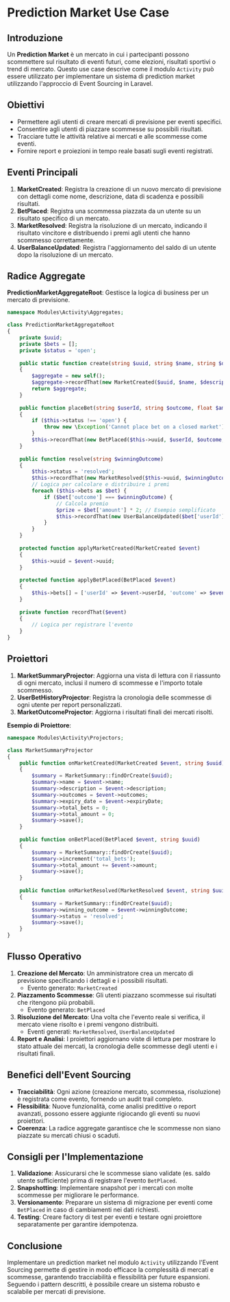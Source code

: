 # Prediction Market Use Case

## Introduzione

Un **Prediction Market** è un mercato in cui i partecipanti possono scommettere sul risultato di eventi futuri, come elezioni, risultati sportivi o trend di mercato. Questo use case descrive come il modulo `Activity` può essere utilizzato per implementare un sistema di prediction market utilizzando l'approccio di Event Sourcing in Laravel.

## Obiettivi

- Permettere agli utenti di creare mercati di previsione per eventi specifici.
- Consentire agli utenti di piazzare scommesse su possibili risultati.
- Tracciare tutte le attività relative ai mercati e alle scommesse come eventi.
- Fornire report e proiezioni in tempo reale basati sugli eventi registrati.

## Eventi Principali

1. **MarketCreated**: Registra la creazione di un nuovo mercato di previsione con dettagli come nome, descrizione, data di scadenza e possibili risultati.
2. **BetPlaced**: Registra una scommessa piazzata da un utente su un risultato specifico di un mercato.
3. **MarketResolved**: Registra la risoluzione di un mercato, indicando il risultato vincitore e distribuendo i premi agli utenti che hanno scommesso correttamente.
4. **UserBalanceUpdated**: Registra l'aggiornamento del saldo di un utente dopo la risoluzione di un mercato.

## Radice Aggregate

**PredictionMarketAggregateRoot**: Gestisce la logica di business per un mercato di previsione.

```php
namespace Modules\Activity\Aggregates;

class PredictionMarketAggregateRoot
{
    private $uuid;
    private $bets = [];
    private $status = 'open';
    
    public static function create(string $uuid, string $name, string $description, array $outcomes, string $expiryDate): self
    {
        $aggregate = new self();
        $aggregate->recordThat(new MarketCreated($uuid, $name, $description, $outcomes, $expiryDate));
        return $aggregate;
    }
    
    public function placeBet(string $userId, string $outcome, float $amount)
    {
        if ($this->status !== 'open') {
            throw new \Exception('Cannot place bet on a closed market');
        }
        $this->recordThat(new BetPlaced($this->uuid, $userId, $outcome, $amount));
    }
    
    public function resolve(string $winningOutcome)
    {
        $this->status = 'resolved';
        $this->recordThat(new MarketResolved($this->uuid, $winningOutcome));
        // Logica per calcolare e distribuire i premi
        foreach ($this->bets as $bet) {
            if ($bet['outcome'] === $winningOutcome) {
                // Calcola premio
                $prize = $bet['amount'] * 2; // Esempio semplificato
                $this->recordThat(new UserBalanceUpdated($bet['userId'], $prize));
            }
        }
    }
    
    protected function applyMarketCreated(MarketCreated $event)
    {
        $this->uuid = $event->uuid;
    }
    
    protected function applyBetPlaced(BetPlaced $event)
    {
        $this->bets[] = ['userId' => $event->userId, 'outcome' => $event->outcome, 'amount' => $event->amount];
    }
    
    private function recordThat($event)
    {
        // Logica per registrare l'evento
    }
}
```

## Proiettori

1. **MarketSummaryProjector**: Aggiorna una vista di lettura con il riassunto di ogni mercato, inclusi il numero di scommesse e l'importo totale scommesso.
2. **UserBetHistoryProjector**: Registra la cronologia delle scommesse di ogni utente per report personalizzati.
3. **MarketOutcomeProjector**: Aggiorna i risultati finali dei mercati risolti.

**Esempio di Proiettore**:
```php
namespace Modules\Activity\Projectors;

class MarketSummaryProjector
{
    public function onMarketCreated(MarketCreated $event, string $uuid)
    {
        $summary = MarketSummary::findOrCreate($uuid);
        $summary->name = $event->name;
        $summary->description = $event->description;
        $summary->outcomes = $event->outcomes;
        $summary->expiry_date = $event->expiryDate;
        $summary->total_bets = 0;
        $summary->total_amount = 0;
        $summary->save();
    }
    
    public function onBetPlaced(BetPlaced $event, string $uuid)
    {
        $summary = MarketSummary::findOrCreate($uuid);
        $summary->increment('total_bets');
        $summary->total_amount += $event->amount;
        $summary->save();
    }
    
    public function onMarketResolved(MarketResolved $event, string $uuid)
    {
        $summary = MarketSummary::findOrCreate($uuid);
        $summary->winning_outcome = $event->winningOutcome;
        $summary->status = 'resolved';
        $summary->save();
    }
}
```

## Flusso Operativo

1. **Creazione del Mercato**: Un amministratore crea un mercato di previsione specificando i dettagli e i possibili risultati.
   - Evento generato: `MarketCreated`
2. **Piazzamento Scommesse**: Gli utenti piazzano scommesse sui risultati che ritengono più probabili.
   - Evento generato: `BetPlaced`
3. **Risoluzione del Mercato**: Una volta che l'evento reale si verifica, il mercato viene risolto e i premi vengono distribuiti.
   - Eventi generati: `MarketResolved`, `UserBalanceUpdated`
4. **Report e Analisi**: I proiettori aggiornano viste di lettura per mostrare lo stato attuale dei mercati, la cronologia delle scommesse degli utenti e i risultati finali.

## Benefici dell'Event Sourcing

- **Tracciabilità**: Ogni azione (creazione mercato, scommessa, risoluzione) è registrata come evento, fornendo un audit trail completo.
- **Flessibilità**: Nuove funzionalità, come analisi predittive o report avanzati, possono essere aggiunte rigiocando gli eventi su nuovi proiettori.
- **Coerenza**: La radice aggregate garantisce che le scommesse non siano piazzate su mercati chiusi o scaduti.

## Consigli per l'Implementazione

1. **Validazione**: Assicurarsi che le scommesse siano validate (es. saldo utente sufficiente) prima di registrare l'evento `BetPlaced`.
2. **Snapshotting**: Implementare snapshot per i mercati con molte scommesse per migliorare le performance.
3. **Versionamento**: Preparare un sistema di migrazione per eventi come `BetPlaced` in caso di cambiamenti nei dati richiesti.
4. **Testing**: Creare factory di test per eventi e testare ogni proiettore separatamente per garantire idempotenza.

## Conclusione

Implementare un prediction market nel modulo `Activity` utilizzando l'Event Sourcing permette di gestire in modo efficace la complessità di mercati e scommesse, garantendo tracciabilità e flessibilità per future espansioni. Seguendo i pattern descritti, è possibile creare un sistema robusto e scalabile per mercati di previsione.
